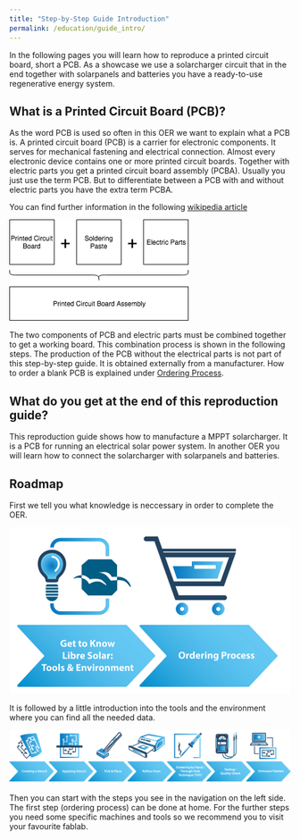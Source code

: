 ```yaml
---
title: "Step-by-Step Guide Introduction"
permalink: /education/guide_intro/
---
```


In the following pages you will learn how to reproduce a printed circuit board, short a PCB.
As a showcase we use a solarcharger circuit that in the end together with solarpanels and batteries you have a ready-to-use regenerative energy system.

## What is a Printed Circuit Board (PCB)?
As the word PCB is used so often in this OER we want to explain what a PCB is.
A printed circuit board (PCB) is a carrier for electronic components. It serves for mechanical fastening and electrical connection. Almost every electronic device contains one or more printed circuit boards.
Together with electric parts you get a printed circuit board assembly (PCBA). Usually you just use the term PCB. But to differentiate between a PCB with and without electric parts you have the extra term PCBA.

You can find further information in the following [wikipedia article](https://en.wikipedia.org/wiki/Printed_circuit_board)

![pcb](/media_files/guide_intro_PCB.png)

The two components of PCB and electric parts must be combined together to get a working board.
This combination process is shown in the following steps.
The production of the PCB without the electrical parts is not part of this step-by-step guide. It is obtained externally from a manufacturer. How to order a blank PCB is explained under [Ordering Process](/education/reproduction_pcb_order/).

## What do you get at the end of this reproduction guide?
This reproduction guide shows how to manufacture a MPPT solarcharger. It is a PCB for running an electrical solar power system.
In another OER you will learn how to connect the solarcharger with solarpanels and batteries.

## Roadmap

First we tell you what knowledge is neccessary in order to complete the OER.

![road_home](/media_files/Icons/roadmap_at_home.png)

It is followed by a little introduction into the tools and the environment where you can find all the needed data.

![road_home](/media_files/Icons/roadmap_stepguide.png)

Then you can start with the steps you see in the navigation on the left side. The first step (ordering process) can be done at home. For the further steps you need some specific machines and tools so we recommend you to visit your favourite fablab.
